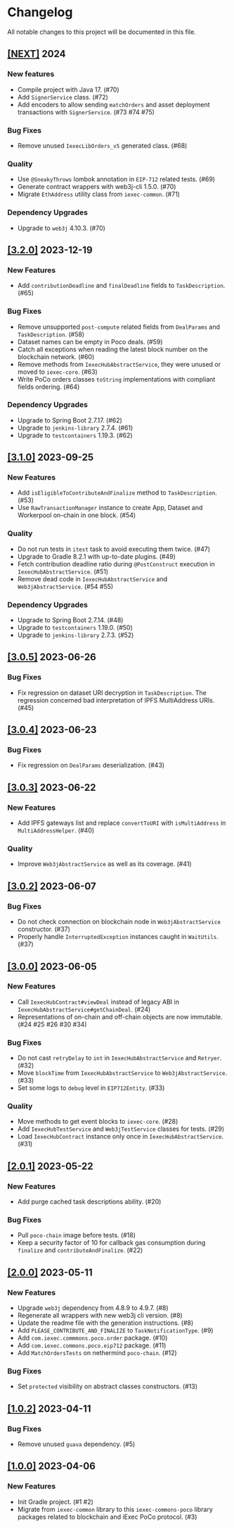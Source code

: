 # Changelog

All notable changes to this project will be documented in this file.

## [[NEXT]](https://github.com/iExecBlockchainComputing/iexec-commons-poco/releases/tag/vNEXT) 2024

### New features

- Compile project with Java 17. (#70)
- Add `SignerService` class. (#72)
- Add encoders to allow sending `matchOrders` and asset deployment transactions with `SignerService`. (#73 #74 #75)

### Bug Fixes

- Remove unused `IexecLibOrders_v5` generated class. (#68)

### Quality

- Use `@SneakyThrows` lombok annotation in `EIP-712` related tests. (#69)
- Generate contract wrappers with web3j-cli 1.5.0. (#70)
- Migrate `EthAddress` utility class from `iexec-common`. (#71)

### Dependency Upgrades

- Upgrade to `web3j` 4.10.3. (#70)

## [[3.2.0]](https://github.com/iExecBlockchainComputing/iexec-commons-poco/releases/tag/v3.2.0) 2023-12-19

### New Features

- Add `contributionDeadline` and `finalDeadline` fields to `TaskDescription`. (#65)

### Bug Fixes

- Remove unsupported `post-compute` related fields from `DealParams` and `TaskDescription`. (#58)
- Dataset names can be empty in Poco deals. (#59)
- Catch all exceptions when reading the latest block number on the blockchain network. (#60)
- Remove methods from `IexecHubAbstractService`, they were unused or moved to `iexec-core`. (#63)
- Write PoCo orders classes `toString` implementations with compliant fields ordering. (#64)

### Dependency Upgrades

- Upgrade to Spring Boot 2.7.17. (#62)
- Upgrade to `jenkins-library` 2.7.4. (#61)
- Upgrade to `testcontainers` 1.19.3. (#62)

## [[3.1.0]](https://github.com/iExecBlockchainComputing/iexec-commons-poco/releases/tag/v3.1.0) 2023-09-25

### New Features

- Add `isEligibleToContributeAndFinalize` method to `TaskDescription`. (#53)
- Use `RawTransactionManager` instance to create App, Dataset and Workerpool on-chain in one block. (#54)

### Quality

- Do not run tests in `itest` task to avoid executing them twice. (#47)
- Upgrade to Gradle 8.2.1 with up-to-date plugins. (#49)
- Fetch contribution deadline ratio during `@PostConstruct` execution in `IexecHubAbstractService`. (#51)
- Remove dead code in `IexecHubAbstractService` and `Web3jAbstractService`. (#54 #55)

### Dependency Upgrades

- Upgrade to Spring Boot 2.7.14. (#48)
- Upgrade to `testcontainers` 1.19.0. (#50)
- Upgrade to `jenkins-library` 2.7.3. (#52)

## [[3.0.5]](https://github.com/iExecBlockchainComputing/iexec-commons-poco/releases/tag/v3.0.5) 2023-06-26

### Bug Fixes

- Fix regression on dataset URI decryption in `TaskDescription`. The regression concerned bad interpretation of IPFS MultiAddress URIs. (#45)

## [[3.0.4]](https://github.com/iExecBlockchainComputing/iexec-commons-poco/releases/tag/v3.0.4) 2023-06-23

### Bug Fixes

- Fix regression on `DealParams` deserialization. (#43)

## [[3.0.3]](https://github.com/iExecBlockchainComputing/iexec-commons-poco/releases/tag/v3.0.3) 2023-06-22

### New Features

- Add IPFS gateways list and replace `convertToURI` with `isMultiAddress` in `MultiAddressHelper`. (#40)

### Quality

- Improve `Web3jAbstractService` as well as its coverage. (#41)

## [[3.0.2]](https://github.com/iExecBlockchainComputing/iexec-commons-poco/releases/tag/v3.0.2) 2023-06-07

### Bug Fixes

- Do not check connection on blockchain node in `Web3jAbstractService` constructor. (#37)
- Properly handle `InterruptedException` instances caught in `WaitUtils`. (#37)

## [[3.0.0]](https://github.com/iExecBlockchainComputing/iexec-commons-poco/releases/tag/v3.0.0) 2023-06-05

### New Features

- Call `IexecHubContract#viewDeal` instead of legacy ABI in `IexecHubAbstractService#getChainDeal`. (#24)
- Representations of on-chain and off-chain objects are now immutable. (#24 #25 #26 #30 #34)

### Bug Fixes

- Do not cast `retryDelay` to `int` in `IexecHubAbstractService` and `Retryer`. (#32)
- Move `blockTime` from `IexecHubAbstractService` to `Web3jAbstractService`. (#33)
- Set some logs to `debug` level in `EIP712Entity`. (#33)

### Quality

- Move methods to get event blocks to `iexec-core`. (#28)
- Add `IexecHubTestService` and `Web3jTestService` classes for tests. (#29)
- Load `IexecHubContract` instance only once in `IexecHubAbstractService`. (#31)

## [[2.0.1]](https://github.com/iExecBlockchainComputing/iexec-commons-poco/releases/tag/v2.0.1) 2023-05-22

### New Features

- Add purge cached task descriptions ability. (#20)

### Bug Fixes

- Pull `poco-chain` image before tests. (#18)
- Keep a security factor of 10 for callback gas consumption during `finalize` and `contributeAndFinalize`. (#22)

## [[2.0.0]](https://github.com/iExecBlockchainComputing/iexec-commons-poco/releases/tag/v2.0.0) 2023-05-11

### New Features

- Upgrade `web3j` dependency from 4.8.9 to 4.9.7. (#8)
- Regenerate all wrappers with new web3j cli version. (#8)
- Update the readme file with the generation instructions. (#8)
- Add `PLEASE_CONTRIBUTE_AND_FINALIZE` to `TaskNotificationType`. (#9)
- Add `com.iexec.commmons.poco.order` package. (#10)
- Add `com.iexec.commons.poco.eip712` package. (#11)
- Add `MatchOrdersTests` on nethermind `poco-chain`. (#12)

### Bug Fixes

- Set `protected` visibility on abstract classes constructors. (#13)

## [[1.0.2]](https://github.com/iExecBlockchainComputing/iexec-commons-poco/releases/tag/v1.0.2) 2023-04-11

### Bug Fixes

- Remove unused `guava` dependency. (#5)

## [[1.0.0]](https://github.com/iExecBlockchainComputing/iexec-commons-poco/releases/tag/v1.0.0) 2023-04-06

### New Features

- Init Gradle project. (#1 #2)
- Migrate from `iexec-common` library to this `iexec-commons-poco` library packages related to blockchain and iExec PoCo protocol. (#3)
